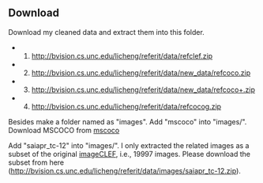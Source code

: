 ## Download
Download my cleaned data and extract them into this folder.
- 1) http://bvision.cs.unc.edu/licheng/referit/data/refclef.zip
- 2) http://bvision.cs.unc.edu/licheng/referit/data/new_data/refcoco.zip
- 3) http://bvision.cs.unc.edu/licheng/referit/data/new_data/refcoco+.zip 
- 4) http://bvision.cs.unc.edu/licheng/referit/data/refcocog.zip 

Besides make a folder named as "images".
Add "mscoco" into "images/". 
Download MSCOCO from [mscoco](http://mscoco.org/dataset/#overview)

Add "saiapr_tc-12" into "images/". I only extracted the related images as a subset of the original [imageCLEF](http://imageclef.org/SIAPRdata), i.e., 19997 images. Please download the subset from here (http://bvision.cs.unc.edu/licheng/referit/data/images/saiapr_tc-12.zip).
